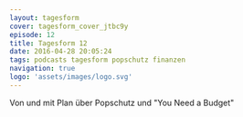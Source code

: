 ```yaml
---
layout: tagesform
cover: tagesform_cover_jtbc9y
episode: 12
title: Tagesform 12
date: 2016-04-28 20:05:24
tags: podcasts tagesform popschutz finanzen
navigation: true
logo: 'assets/images/logo.svg'
---
```


Von und mit Plan über Popschutz und "You Need a Budget"
